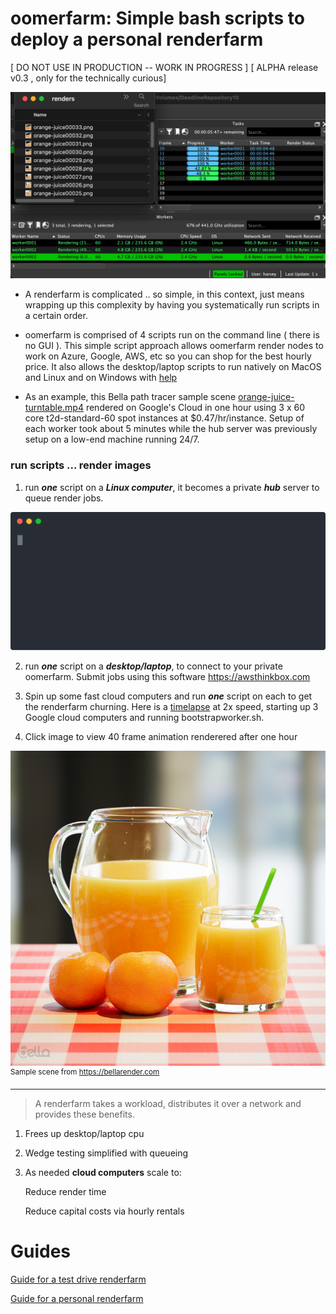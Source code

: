 # oomerfarm: Simple bash scripts to deploy a personal renderfarm 

[ DO NOT USE IN PRODUCTION -- WORK IN PROGRESS ]
[ ALPHA release v0.3 , only for the technically curious]

![image](./img/Monitor.png )

- A renderfarm is complicated ..  so simple, in this context, just means wrapping up this complexity by having you systematically run scripts in a certain order. 

- oomerfarm is comprised of 4 scripts run on the command line ( there is no GUI ). This simple script approach allows oomerfarm render nodes to work on Azure, Google, AWS, etc so you can shop for the best hourly price. It also allows the desktop/laptop scripts to run natively on MacOS and Linux and on Windows with [help](https:/git-scm.com)

- As an example, this Bella path tracer sample scene [orange-juice-turntable.mp4](https://a4g4.c14.e2-1.dev/public/bella/onehourorange-juiceturntable.mp4) rendered on Google's Cloud in one hour using 3 x 60 core t2d-standard-60 spot instances at $0.47/hr/instance. Setup of each worker took about 5 minutes while the hub server was previously setup on a low-end machine running 24/7. 

### run scripts ... render images  ###

1. run ***one*** script on a ***Linux computer***, it becomes a private ***hub*** server to queue render jobs.

![image](img/bootstraphub.svg)

2. run ***one*** script on a ***desktop/laptop***,  to connect to your private oomerfarm. Submit jobs using this software https://awsthinkbox.com 

3. Spin up some fast cloud computers and run ***one*** script on each to get the renderfarm churning. Here is a [timelapse](https://a4g4.c14.e2-1.dev/public/oomerfarm/Googlet2d-standard-60x3-timelapse.mp4) at 2x speed, starting up 3 Google cloud computers and running bootstrapworker.sh.

4. Click image to view 40 frame animation renderered after one hour

[![orange-juice.mp4](img/orange-juice00001.png)](https://a4g4.c14.e2-1.dev/public/bella/onehourorange-juiceturntable.mp4)
<sup>Sample scene from https://bellarender.com</sup>


---

>A renderfarm takes a workload, distributes it over a network and provides these benefits.
  1. Frees up desktop/laptop cpu
  2. Wedge testing simplified with queueing
  3. As needed **cloud computers** scale to:

        Reduce render time

        Reduce capital costs via hourly rentals

# Guides

[Guide for a test drive renderfarm](Documentation/TestDrive.md)

[Guide for a personal renderfarm](Documentation/BespokeRenderfarm.md)






